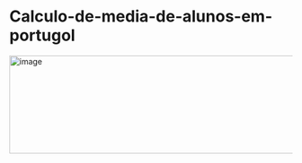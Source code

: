 # Calculo-de-media-de-alunos-em-portugol

<img width="662" height="175" alt="image" src="https://github.com/user-attachments/assets/d463ecd5-055e-410c-a16d-d2920e603a0b" />
